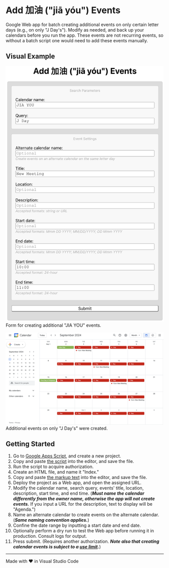 # Add 加油 ("jiā yóu") Events

Google Web app for batch creating additional events on only certain letter days (e.g., on only "J Day's"). Modify as needed, and back up your calendars before you run the app. These events are not recurring events, so without a batch script one would need to add these events manually.

## Visual Example

<img src="screenshots/calendarForm.png" alt="screenshot of calendar form" width="800"><br>Form for creating additional "JIA YOU" events.

<img src="screenshots/calendar.png" alt="screenshot of calendar" width="800"><br>Additional events on only "J Day's" were created.

## Getting Started

1. Go to [Google Apps Script](https://script.google.com/), and create a new project.
2. Copy and paste [the script](./Code.gs) into the editor, and save the file.
3. Run the script to acquire authorization.
4. Create an HTML file, and name it "Index."
5. Copy and paste [the markup text](./Index.html) into the editor, and save the file.
6. Deploy the project as a Web app, and open the assigned URL.
7. Modify the calendar name, search query, events' title, location, description, start time, and end time. (**_Must name the calendar differently from the owner name, otherwise the app will not create events._** If you input a URL for the description, text to display will be "Agenda.")
8. Name an alternate calendar to create events on the alternate calendar. (**_Same naming convention applies._**)
9. Confine the date range by inputting a start date and end date.
10. Optionally perform a dry run to test the Web app before running it in production. Consult logs for output.
11. Press submit. (Requires another authorization. **_Note also that creating calendar events is subject to a [use limit](https://support.google.com/a/answer/2905486?hl=en)._**)

<hr>
Made with &heartsuit; in Visual Studio Code
